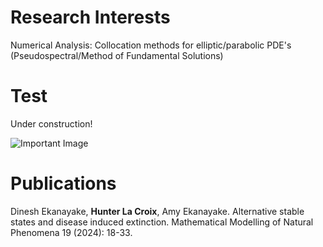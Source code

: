 # Research Interests
Numerical Analysis: Collocation methods for elliptic/parabolic PDE's (Pseudospectral/Method of Fundamental Solutions)

# Test
Under construction!

![Important Image](https://hdlcmath.github.io/docs/assets/images/pizza_dance.gif)


# Publications
Dinesh Ekanayake, **Hunter La Croix**, Amy Ekanayake. Alternative stable states and disease induced extinction. Mathematical Modelling of Natural Phenomena 19 (2024): 18-33.
